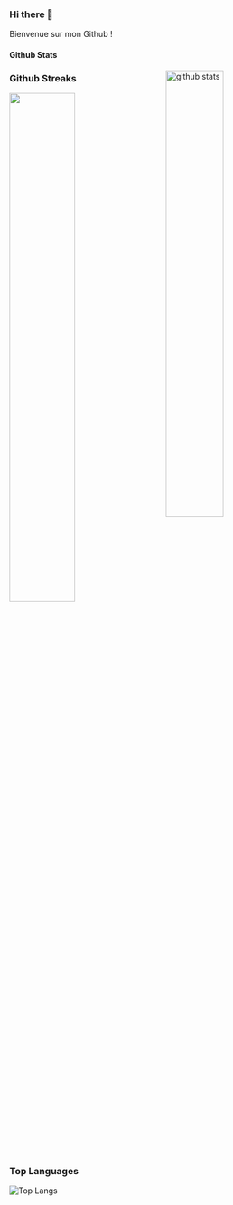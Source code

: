 ### Hi there 👋

Bienvenue sur mon Github ! 

#### Github Stats
<img src="https://github-readme-stats.vercel.app/api?username=StephanieMenard&show_icons=true&theme=dark" alt="github stats" width="45%" align="right"/>

### Github Streaks
<img src="https://github-readme-streak-stats.herokuapp.com/?user=StephanieMenard&theme=dark" width="48%" >

### Top Languages
 ![Top Langs](https://github-readme-stats.vercel.app/api/top-langs/?username=StephanieMenard&theme=dark)
 


<!--
**StephanieMenard/StephanieMenard** is a ✨ _special_ ✨ repository because its `README.md` (this file) appears on your GitHub profile.

Here are some ideas to get you started:

- 🔭 I’m currently working on ...
- 🌱 I’m currently learning ...
- 👯 I’m looking to collaborate on ...
- 🤔 I’m looking for help with ...
- 💬 Ask me about ...
- 📫 How to reach me: ...
- 😄 Pronouns: ...
- ⚡ Fun fact: ...
-->
